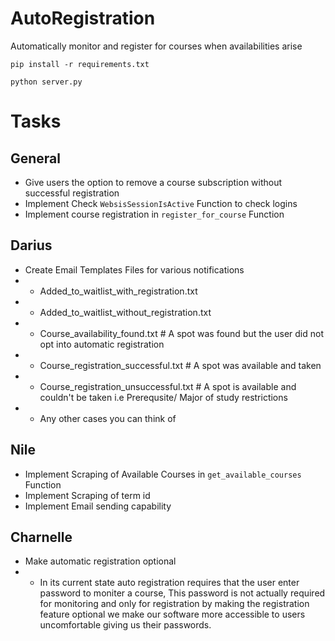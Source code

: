 # AutoRegistration
Automatically monitor and register for courses when availabilities arise

```pip install -r requirements.txt```

```python server.py```

# Tasks 
## General 
* Give users the option to remove a course subscription without successful registration
* Implement Check ```WebsisSessionIsActive``` Function to check logins
* Implement course registration in ```register_for_course``` Function
  
## Darius 
* Create Email Templates Files for various notifications 
* * Added_to_waitlist_with_registration.txt
* * Added_to_waitlist_without_registration.txt
* * Course_availability_found.txt # A spot was found but the user did not opt into automatic registration
* * Course_registration_successful.txt # A spot was available and taken
* * Course_registration_unsuccessful.txt # A spot is available and couldn't be taken i.e Prerequsite/ Major of study restrictions
* * Any other cases you can think of
## Nile
* Implement Scraping of Available Courses in ```get_available_courses``` Function  
* Implement Scraping of term id
* Implement Email sending capability
## Charnelle 
* Make automatic registration optional
* * In its current state auto registration requires that the user enter password to moniter a course, This password is not actually required for monitoring and only for registration by making the registration feature optional we make our software more accessible to users uncomfortable giving us their passwords.
